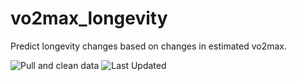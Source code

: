 # vo2max_longevity
Predict longevity changes based on changes in estimated vo2max.

![Pull and clean data](https://github.com/harveybarnhard/vo2max_longevity/actions/workflows/vo2max_longevity.yml/badge.svg)
![Last Updated](https://img.shields.io/date/1682161492?color=007cc3&label=Last%20Updated&logo=garmin)
